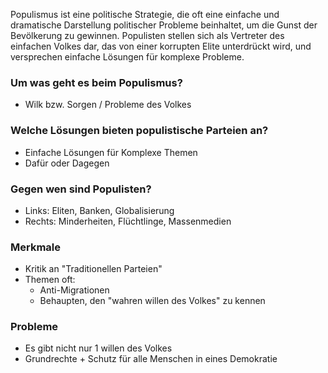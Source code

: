 Populismus ist eine politische Strategie, die oft eine einfache und dramatische Darstellung politischer Probleme beinhaltet, um die Gunst der Bevölkerung zu gewinnen. Populisten stellen sich als Vertreter des einfachen Volkes dar, das von einer korrupten Elite unterdrückt wird, und versprechen einfache Lösungen für komplexe Probleme. 

### Um was geht es beim Populismus?
- Wilk bzw. Sorgen / Probleme des Volkes

### Welche Lösungen bieten populistische Parteien an?
- Einfache Lösungen für Komplexe Themen
- Dafür oder Dagegen

### Gegen wen sind Populisten?
- Links: Eliten, Banken, Globalisierung
- Rechts: Minderheiten, Flüchtlinge, Massenmedien

### Merkmale
- Kritik an "Traditionellen Parteien"
- Themen oft:
	- Anti-Migrationen
	- Behaupten, den "wahren willen des Volkes" zu kennen

### Probleme
- Es gibt nicht nur 1 willen des Volkes
- Grundrechte + Schutz für alle Menschen in eines Demokratie